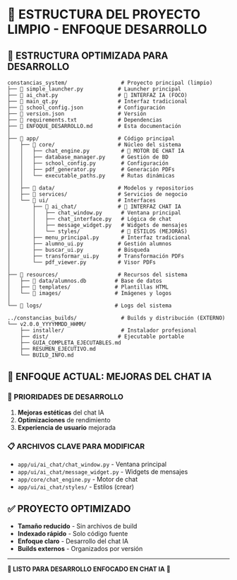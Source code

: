 # 🎯 ESTRUCTURA DEL PROYECTO LIMPIO - ENFOQUE DESARROLLO

## 📁 ESTRUCTURA OPTIMIZADA PARA DESARROLLO
```
constancias_system/                 # Proyecto principal (limpio)
├── 📄 simple_launcher.py           # Launcher principal
├── 📄 ai_chat.py                   # 🎯 INTERFAZ IA (FOCO)
├── 📄 main_qt.py                   # Interfaz tradicional
├── 📄 school_config.json           # Configuración
├── 📄 version.json                 # Versión
├── 📄 requirements.txt             # Dependencias
├── 📄 ENFOQUE_DESARROLLO.md        # Esta documentación
│
├── 📁 app/                         # Código principal
│   ├── 📁 core/                    # Núcleo del sistema
│   │   ├── chat_engine.py          # 🎯 MOTOR DE CHAT IA
│   │   ├── database_manager.py     # Gestión de BD
│   │   ├── school_config.py        # Configuración
│   │   ├── pdf_generator.py        # Generación PDFs
│   │   └── executable_paths.py     # Rutas dinámicas
│   │
│   ├── 📁 data/                    # Modelos y repositorios
│   ├── 📁 services/                # Servicios de negocio
│   └── 📁 ui/                      # Interfaces
│       ├── 📁 ai_chat/             # 🎯 INTERFAZ CHAT IA
│       │   ├── chat_window.py      # Ventana principal
│       │   ├── chat_interface.py   # Lógica de chat
│       │   ├── message_widget.py   # Widgets de mensajes
│       │   └── styles/             # 🎨 ESTILOS (MEJORAS)
│       ├── menu_principal.py       # Interfaz tradicional
│       ├── alumno_ui.py           # Gestión alumnos
│       ├── buscar_ui.py           # Búsqueda
│       ├── transformar_ui.py      # Transformación PDFs
│       └── pdf_viewer.py          # Visor PDFs
│
├── 📁 resources/                   # Recursos del sistema
│   ├── 📁 data/alumnos.db         # Base de datos
│   ├── 📁 templates/              # Plantillas HTML
│   └── 📁 images/                 # Imágenes y logos
│
└── 📁 logs/                       # Logs del sistema

../constancias_builds/              # Builds y distribución (EXTERNO)
└── v2.0.0_YYYYMMDD_HHMM/
    ├── installer/                  # Instalador profesional
    ├── dist/                      # Ejecutable portable
    ├── GUIA_COMPLETA_EJECUTABLES.md
    ├── RESUMEN_EJECUTIVO.md
    └── BUILD_INFO.md
```

## 🎯 ENFOQUE ACTUAL: MEJORAS DEL CHAT IA

### 🎨 PRIORIDADES DE DESARROLLO
1. **Mejoras estéticas** del chat IA
2. **Optimizaciones** de rendimiento
3. **Experiencia de usuario** mejorada

### 📋 ARCHIVOS CLAVE PARA MODIFICAR
- `app/ui/ai_chat/chat_window.py` - Ventana principal
- `app/ui/ai_chat/message_widget.py` - Widgets de mensajes
- `app/core/chat_engine.py` - Motor de chat
- `app/ui/ai_chat/styles/` - Estilos (crear)

## ✅ PROYECTO OPTIMIZADO
- **Tamaño reducido** - Sin archivos de build
- **Indexado rápido** - Solo código fuente
- **Enfoque claro** - Desarrollo del chat IA
- **Builds externos** - Organizados por versión

---

**🎯 LISTO PARA DESARROLLO ENFOCADO EN CHAT IA** 🚀
